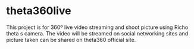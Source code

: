 # theta360live

This project is for 360º live video streaming and shoot picture using Richo theta s camera. The video will be streamed on social networking sites and picture taken can be shared on theta360 official site.
